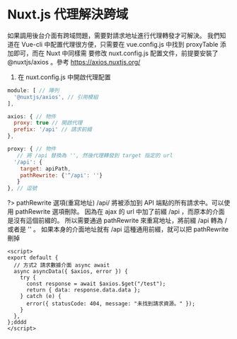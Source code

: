 # Nuxt.js 代理解決跨域

如果調用後台介面有跨域問題，需要對請求地址進行代理轉發才可解決。
我們知道在 Vue-cli 中配置代理很方便，只需要在 vue.config.js 中找到 proxyTable 添加即可，而在 Nuxt 中同樣需
要修改 nuxt.config.js 配置文件，前提要安裝了 @nuxtjs/axios 。參考 https://axios.nuxtjs.org/

1. 在 nuxt.config.js 中開啟代理配置

```js
module: [ // 陣列
  '@nuxtjs/axios', // 引用模組
],

axios: { // 物件
  proxy: true // 開啟代理
  prefix: '/api' // 請求前綴
},

proxy: { // 物件
   // 將 /api 替換為 '', 然後代理轉發到 target 指定的 url
  '/api': {
    target: apiPath,
    pathRewrite: {'^/api': ''}
   }
}, // 逗號
```

?> pathRewrite 選項(重寫地址)
/api/ 將被添加到 API 端點的所有請求中。可以使用 pathRewrite 選項刪除。
因為在 ajax 的 url 中加了前綴 /api ，而原本的介面是沒有這個前綴的。
所以需要通過 pathRewrite 來重寫地址，將前綴 /api 轉為 / 或者是 '' 。
如果本身的介面地址就有 /api 這種通用前綴，就可以把 pathRewrite 刪掉

```vue
<script>
export default {
  // 方式2 請求數據介面 async await
  async asyncData({ $axios, error }) {
    try {
      const response = await $axios.$get("/test");
      return { data: response.data.data };
    } catch (e) {
      error({ statusCode: 404, message: "未找到請求資源。" });
    }
  },
};dddd
</script>
```
